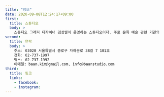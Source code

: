 ```yaml
---
title: "정보"
date: 2020-09-08T12:24:17+09:00
first:
  title: 스튜디오
  body: >
    스튜디오 그래픽 디자이너 김성렬이 운영하는 스튜디오이다. 주로 문화 예술 관련 기관의 홍보물과 도록 등을 디자인했다. 주요 기관으로는 아트선재센터, 에르메스 재단(아틀리에 에르메스), 삼성 미술관 리움 및 플라토, 서울시립미술관, 아르코, 인사미술공간, 국제 갤러리 등이 있고, 서도호, 김홍석, 김소라, 이주요, 김범, 정서영, 박이소 양혜규, 박주연, 김수영, 이불, 써니킴, 강석호, 박진아, 이주요 등 미술가와 협업 한 바 있다. 초기(2000년 초 중반) 아트선재센터와 긴밀한 관계를 맺으며 다양한 전시 관련 그래픽 작업을 했다. 아트선재센터와 함께 작업한 전시로는 <팬시 댄스> <서도호> <에르메스 코리아 미술상> <야요이 쿠사마> <토비아스 레베르거> <안타르티카> <믹스막스> 제 51회 베니스 비엔날레 한국관 전시 <시크릿 비욘드 더 도어 Secret Beyond Door>등이 있다. 2009년 제 53회 베니스 비엔날레 한국관(양혜규 작가, 주은지 커미셔너) 디자인도 함께 했다. 최근 작업으로는 상하 농원(김범 작가 프로젝트[매일유업]) 북 디자인, 이건용 작가 도록(페이스 캘러리 서울), 안양공공미술프로젝트 APAP 5, 백남준 기념관 MI, 사르자 비엔날레(Sharjah Biennial 12) 도록 등이 있다.
second:
  title: 연락
  body: >
    주소: 03020 서울특별시 종로구 자하문로 38길 7 101호
    전화: 02-737-1997
    팩스: 02-737-1992
    이메일: baan.kim@gmail.com, info@baanstudio.com
third:
  title: 링크
  links:
    - facebook:
    - instagram:
---
```


